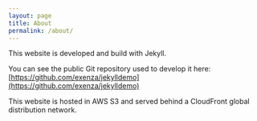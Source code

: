 ```yaml
---
layout: page
title: About
permalink: /about/
---
```


This website is developed and build with Jekyll.

You can see the public Git repository used to develop it here:
[https://github.com/exenza/jekylldemo](https://github.com/exenza/jekylldemo)

This website is hosted in AWS S3 and served behind a CloudFront global distribution network.

